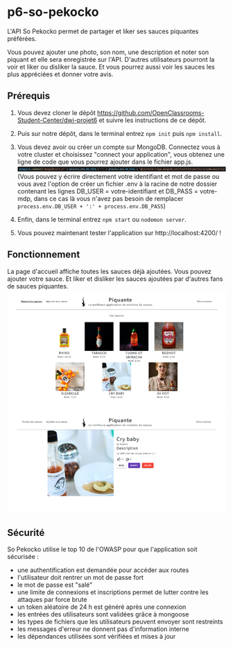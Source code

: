# p6-so-pekocko
L'API So Pekocko permet de partager et liker ses sauces piquantes préférées.

Vous pouvez ajouter une photo, son nom, une description et noter son piquant et elle sera enregistrée sur l'API. D'autres utilisateurs pourront la voir et liker ou disliker la sauce. Et vous pourrez aussi voir les sauces les plus appréciées et donner votre avis. 

## Prérequis
1. Vous devez cloner le dépôt https://github.com/OpenClassrooms-Student-Center/dwj-projet6 et suivre les instructions de ce dépôt.

2. Puis sur notre dépôt, dans le terminal entrez `npm init` puis `npm install`.

3. Vous devez avoir ou créer un compte sur MongoDB. Connectez vous à votre cluster et choisissez "connect your application", vous obtenez une ligne de code que vous pourrez ajouter dans le fichier app.js.
![MongoDB connexion](readme-images/app-mongo.png)
(Vous pouvez y écrire directement votre identifiant et mot de passe ou vous avez l'option de créer un fichier .env à la racine de notre dossier contenant les lignes DB_USER = votre-identifiant et DB_PASS = votre-mdp, dans ce cas là vous n'avez pas besoin de remplacer `process.env.DB_USER + ':' + process.env.DB_PASS`)

4. Enfin, dans le terminal entrez `npm start` ou `nodemon server`.

5. Vous pouvez maintenant tester l'application sur http://localhost:4200/ !

## Fonctionnement
La page d'accueil affiche toutes les sauces déjà ajoutées. Vous pouvez ajouter votre sauce. Et liker et disliker les sauces ajoutées par d'autres fans de sauces piquantes.
![page affichant toutes les sauces](readme-images/sauces.png)
![page affichant une sauce](readme-images/produit-user.png)

## Sécurité
So Pekocko utilise le top 10 de l'OWASP pour que l'application soit sécurisée : 
- une authentification est demandée pour accéder aux routes
- l'utilisateur doit rentrer un mot de passe fort
- le mot de passe est "salé"
- une limite de connexions et inscriptions permet de lutter contre les attaques par force brute
- un token aléatoire de 24 h est généré après une connexion
- les entrées des utilisateurs sont validées grâce à mongoose
- les types de fichiers que les utilisateurs peuvent envoyer sont restreints
- les messages d'erreur ne donnent pas d'information interne
- les dépendances utilisées sont vérifiées et mises à jour


